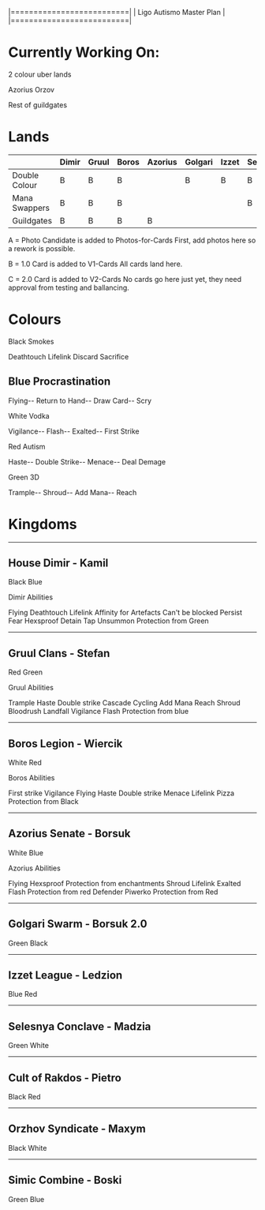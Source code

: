 |==========================|
| Ligo Autismo Master Plan |
|==========================|

Currently Working On:
=====================

2 colour uber lands 

Azorius
Orzov

Rest of guildgates

Lands
==========

|               |Dimir    |Gruul  |Boros  |Azorius        |Golgari        |Izzet  |Selesnya       |Rakdos |Orzov  |Simic  |
|---            |---      |---    |---    |---            |---            |---    |---            |---    |---    |---    |
|Double Colour  |B        |B      |B      |               |B              |B      |B              |B      |       |B      |
|Mana Swappers  |B        |B      |B      |               |               |       |B              |       |       |B      |
|Guildgates     |B        |B      |B      |B              |               |       |               |       |B      |B      |

A = Photo Candidate is added to Photos-for-Cards 
    First, add photos here so a rework is possible.

B = 1.0 Card is added to V1-Cards
    All cards land here.

C = 2.0 Card is added to V2-Cards
    No cards go here just yet, they need approval from testing and ballancing. 
    
Colours
==========

Black Smokes 

Deathtouch
Lifelink
Discard
Sacrifice


Blue	Procrastination
---------------------
Flying--
Return to Hand--
Draw Card--
Scry

White	Vodka

Vigilance--
Flash--
Exalted--
First Strike

Red	  Autism

Haste--
Double Strike--
Menace--
Deal Demage

Green	3D

Trample--
Shroud--
Add Mana--
Reach

Kingdoms
==========

----------
House Dimir - Kamil
----------
Black
Blue

Dimir Abilities

Flying
Deathtouch
Lifelink
Affinity for Artefacts
Can't be blocked
Persist
Fear
Hexsproof
Detain
Tap
Unsummon
Protection from Green

----------
Gruul Clans - Stefan
----------
Red
Green

Gruul Abilities

Trample
Haste
Double strike
Cascade
Cycling
Add Mana
Reach
Shroud
Bloodrush
Landfall
Vigilance
Flash
Protection from blue

----------
Boros Legion - Wiercik
----------
White
Red

Boros Abilities

First strike
Vigilance
Flying
Haste
Double strike
Menace
Lifelink
Pizza
Protection from Black

----------
Azorius Senate - Borsuk
----------
White
Blue

Azorius Abilities 

Flying
Hexsproof
Protection from enchantments
Shroud
Lifelink
Exalted
Flash
Protection from red
Defender
Piwerko
Protection from Red

----------
Golgari Swarm - Borsuk 2.0
----------
Green
Black

----------
Izzet League - Ledzion
----------
Blue
Red

----------
Selesnya Conclave - Madzia
----------
Green
White

----------
Cult of Rakdos - Pietro
----------
Black
Red

----------
Orzhov Syndicate - Maxym
----------
Black
White

----------
Simic Combine - Boski
----------
Green
Blue
